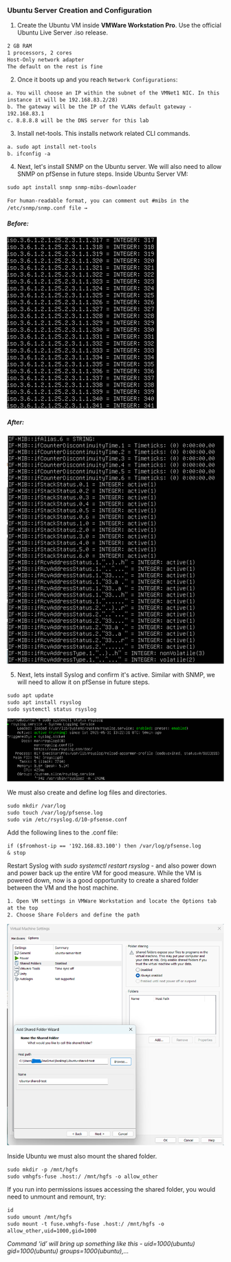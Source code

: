 ### Ubuntu Server Creation and Configuration
1. Create the Ubuntu VM inside **VMWare Workstation Pro**. Use the official Ubuntu Live Server .iso release.
```
2 GB RAM
1 processors, 2 cores
Host-Only network adapter
The default on the rest is fine
```

2. Once it boots up and you reach `Network Configurations`:
```
a. You will choose an IP within the subnet of the VMNet1 NIC. In this instance it will be 192.168.83.2/28)
b. The gateway will be the IP of the VLANs default gateway - 192.168.83.1
c. 8.8.8.8 will be the DNS server for this lab
```

3. Install net-tools. This installs network related CLI commands.
```
a. sudo apt install net-tools
b. ifconfig -a
```

4. Next, let's install SNMP on the Ubuntu server. We will also need to allow SNMP on pfSense in future steps. Inside Ubuntu Server VM:
```
sudo apt install snmp snmp-mibs-downloader
```
`For human-readable format, you can comment out #mibs in the /etc/snmp/snmp.conf file → `
##### Before: 
![mibs output 1](https://github.com/nickbruggen90/LabsVol8021Q/blob/main/Project%201%3A%20NetOps%20Monitoring/Images/Screenshot%202025-05-29%20185249.png)
##### After:
![mibs output 2](https://github.com/nickbruggen90/LabsVol8021Q/blob/main/Project%201%3A%20NetOps%20Monitoring/Images/Screenshot%202025-05-29%20185400.png)

5. Next, lets install Syslog and confirm it's active. Similar with SNMP, we will need to allow it on pfSense in future steps.
```
sudo apt update
sudo apt install rsyslog
sudo systemctl status rsyslog
```
![syslog active 1](https://github.com/nickbruggen90/LabsVol8021Q/blob/main/Project%201%3A%20NetOps%20Monitoring/Images/Screenshot%202025-05-31%20071256.png)

We must also create and define log files and directories.
```
sudo mkdir /var/log
sudo touch /var/log/pfsense.log
sudo vim /etc/rsyslog.d/10-pfsense.conf
```
Add the following lines to the .conf file:
```
if ($fromhost-ip == '192.168.83.100') then /var/log/pfsense.log
& stop
```
Restart Syslog with *sudo systemctl restart rsyslog* - and also power down and power back up the entire VM for good measure.
While the VM is powered down, now is a good opportunity to create a shared folder between the VM and the host machine.
```
1. Open VM settings in VMWare Workstation and locate the Options tab at the top
2. Choose Share Folders and define the path
```
![shared folder 1](https://github.com/nickbruggen90/LabsVol8021Q/blob/main/Project%201%3A%20NetOps%20Monitoring/Images/Screenshot%202025-05-31%20075236.png)

Inside Ubuntu we must also mount the shared folder.
```
sudo mkdir -p /mnt/hgfs
sudo vmhgfs-fuse .host:/ /mnt/hgfs -o allow_other
```
If you run into permissions issues accessing the shared folder, you would need to unmount and remount, try:
```
id
sudo umount /mnt/hgfs
sudo mount -t fuse.vmhgfs-fuse .host:/ /mnt/hgfs -o allow_other,uid=1000,gid=1000
```
*Command ‘id’ will bring up something like this - uid=1000(ubuntu) gid=1000(ubuntu) groups=1000(ubuntu),...*
